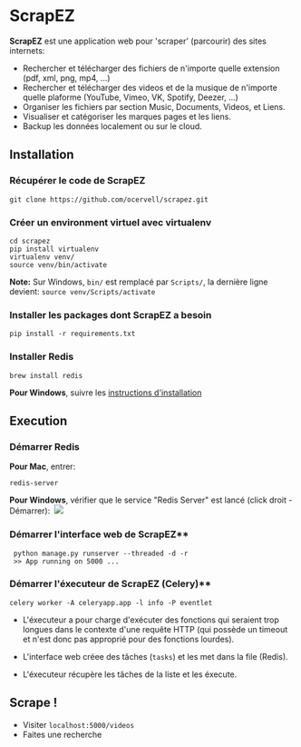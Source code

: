 # ScrapEZ

**ScrapEZ** est une application web pour 'scraper' (parcourir) des sites internets:

* Rechercher et télécharger des fichiers de n'importe quelle extension (pdf, xml, png, mp4, ...)
* Rechercher et télécharger des videos et de la musique de n'importe quelle plaforme (YouTube, Vimeo, VK, Spotify, Deezer, ...)
* Organiser les fichiers par section Music, Documents, Videos, et Liens.
* Visualiser et catégoriser les marques pages et les liens.
* Backup les données localement ou sur le cloud.

## Installation

### Récupérer le code de ScrapEZ
  ```
  git clone https://github.com/ocervell/scrapez.git
  ```
  
### Créer un environment virtuel avec virtualenv
  ```
  cd scrapez
  pip install virtualenv
  virtualenv venv/
  source venv/bin/activate
  ```
  **Note:** Sur Windows, `bin/` est remplacé par `Scripts/`, la dernière ligne devient: `source venv/Scripts/activate`
  
### Installer les packages dont ScrapEZ a besoin
  ```
  pip install -r requirements.txt
  ```
  
### Installer Redis
  
  ```
  brew install redis
  ```
  
  **Pour Windows**, suivre les [instructions d'installation](https://github.com/rgl/redis/downloads)
  
## Execution

### Démarrer Redis

  **Pour Mac**, entrer:
  ```
  redis-server
  ```
  
  **Pour Windows**, vérifier que le service "Redis Server" est lancé (click droit - Démarrer):
  ![](https://user-images.githubusercontent.com/9629314/34919199-f81d5268-f924-11e7-8d3c-faffd8ce1dfd.PNG)

### Démarrer l'interface web de ScrapEZ**
 ```
  python manage.py runserver --threaded -d -r
  >> App running on 5000 ...
  ```
### Démarrer l'éxecuteur de ScrapEZ (Celery)**
  ```
  celery worker -A celeryapp.app -l info -P eventlet
  ```
  
  * L'éxecuteur a pour charge d'exécuter des fonctions qui seraient trop longues dans le contexte d'une requête HTTP (qui possède un timeout et n'est donc pas approprié pour des fonctions lourdes).
  
  * L'interface web créee des tâches (`tasks`) et les met dans la file (Redis). 
  
  * L'éxecuteur récupère les tâches de la liste et les éxecute.
  
## Scrape !
* Visiter `localhost:5000/videos`
* Faites une recherche
